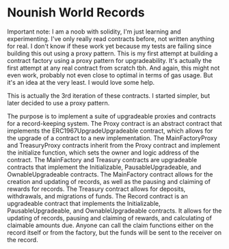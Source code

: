 # Nounish World Records

Important note: I am a noob with solidity, I'm just learning and experimenting. I've only really read contracts before, not written anything for real. I don't know if these work yet because my tests are failing since building this out using a proxy pattern. This is my first attempt at building a contract factory using a proxy pattern for upgradeability. It's actually the first attempt at any real contract from scratch tbh. And again, this might not even work, probably not even close to optimal in terms of gas usage. But it's an idea at the very least. I would love some help.

This is actually the 3rd iteration of these contracts. I started simpler, but later decided to use a proxy pattern.

The purpose is to implement a suite of upgradeable proxies and contracts for a record-keeping system. The Proxy contract is an abstract contract that implements the ERC1967UpgradeUpgradeable contract, which allows for the upgrade of a contract to a new implementation. The MainFactoryProxy and TreasuryProxy contracts inherit from the Proxy contract and implement the initialize function, which sets the owner and logic address of the contract. The MainFactory and Treasury contracts are upgradeable contracts that implement the Initializable, PausableUpgradeable, and OwnableUpgradeable contracts. The MainFactory contract allows for the creation and updating of records, as well as the pausing and claiming of rewards for records. The Treasury contract allows for deposits, withdrawals, and migrations of funds. The Record contract is an upgradeable contract that implements the Initializable, PausableUpgradeable, and OwnableUpgradeable contracts. It allows for the updating of records, pausing and claiming of rewards, and calculating of claimable amounts due. Anyone can call the claim functions either on the record itself or from the factory, but the funds will be sent to the receiver on the record.
